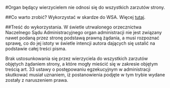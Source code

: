#Organ będący wierzycielem nie odnosi się do wszystkich zarzutów strony.

##Co warto zrobić?
Wykorzystać w skardze do WSA. Więcej [tutaj](http://interpretacja-podatkowa.pl/interpretacja/pokaz/1-_podatek-od-towarow-i-uslug-oraz-podatek-akcyzowy_/16-przepisy-ogolne/182-zasady-prowadzenia-egzekucji/586-podstawa-zarzutu/46556-naruszenie-prawa-nastepstwo-prawne-postepowanie-egzekucyjne-stanowisko-wierzyciela-zarzut.html).

##Treść do wykorzystania.
W świetle utrwalonego orzecznictwa Naczelnego Sądu Administracyjnego organ administracji nie jest związany nawet podaną przez stronę podstawą prawną żądania, a musi rozpoznać sprawę, co do jej istoty w świetle intencji autora dających się ustalić na podstawie całej treści pisma.

Brak ustosunkowania się przez wierzyciela do wszystkich zarzutów objętych żądaniem strony, a które mogły mieścić się w zakresie objętym treścią art. 33 ustawy o postępowaniu egzekucyjnym w administracji skutkować musiał uznaniem, iż postanowienia podjęte w tym trybie wydane zostały z naruszeniem prawa. 
